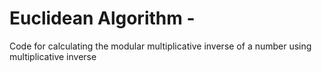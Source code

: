 # Euclidean Algorithm - 
Code for calculating the modular multiplicative inverse of a number using multiplicative inverse
